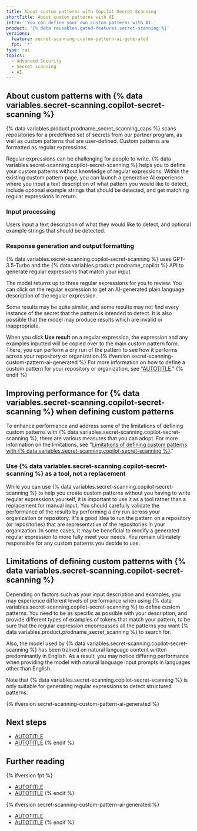 ```yaml
---
title: About custom patterns with Copilot Secret Scanning
shortTitle: About custom patterns with AI
intro: 'You can define your own custom patterns with AI.'
product: '{% data reusables.gated-features.secret-scanning %}'
versions:
  feature: secret-scanning-custom-pattern-ai-generated
  fpt: '*'
type: rai
topics:
  - Advanced Security
  - Secret scanning
  - AI
---
```


<!--Note on the versioning above ^. This article is visible to free, pro, team users for transparency. They cannot use the feature so `fpt` is not included in the feature definition.-->

## About custom patterns with {% data variables.secret-scanning.copilot-secret-scanning %}

{% data variables.product.prodname_secret_scanning_caps %} scans repositories for a predefined set of secrets from our partner program, as well as custom patterns that are user-defined. Custom patterns are formatted as regular expressions.

Regular expressions can be challenging for people to write. {% data variables.secret-scanning.copilot-secret-scanning %} helps you to define your custom patterns without knowledge of regular expressions. Within the existing custom pattern page, you can launch a generative AI experience where you input a text description of what pattern you would like to detect, include optional example strings that should be detected, and get matching regular expressions in return.

### Input processing

Users input a text description of what they would like to detect, and optional example strings that should be detected.

### Response generation and output formatting

{% data variables.secret-scanning.copilot-secret-scanning %} uses GPT-3.5-Turbo and the {% data variables.product.prodname_copilot %} API to generate regular expressions that match your input.

The model returns up to three regular expressions for you to review. You can click on the regular expression to get an AI-generated plain language description of the regular expression.

Some results may be quite similar, and some results may not find every instance of the secret that the pattern is intended to detect. It is also possible that the model may produce results which are invalid or inappropriate.

When you click **Use result** on a regular expression, the expression and any examples inputted will be copied over to the main custom pattern form. There, you can perform a dry run of the pattern to see how it performs across your repository or organization.{% ifversion secret-scanning-custom-pattern-ai-generated %} For more information on how to define a custom pattern for your repository or organization, see "[AUTOTITLE](/code-security/secret-scanning/defining-custom-patterns-for-secret-scanning)." {% endif %}

## Improving performance for {% data variables.secret-scanning.copilot-secret-scanning %} when defining custom patterns

To enhance performance and address some of the limitations of defining custom patterns with {% data variables.secret-scanning.copilot-secret-scanning %}, there are various measures that you can adopt. For more information on the limitations, see "[Limitations of defining custom patterns with {% data variables.secret-scanning.copilot-secret-scanning %}](#limitations-of-defining-custom-patterns-with-copilot-secret-scanning)."

### Use {% data variables.secret-scanning.copilot-secret-scanning %} as a tool, not a replacement

While you can use {% data variables.secret-scanning.copilot-secret-scanning %} to help you create custom patterns without you having to write regular expressions yourself, it is important to use it as a tool rather than a replacement for manual input. You should carefully validate the performance of the results by performing a dry run across your organization or repository. It's a good idea to run the pattern on a repository (or repositories) that are representative of the repositories in your organization. In some cases, it may be beneficial to modify a generated regular expression to more fully meet your needs. You remain ultimately responsible for any custom patterns you decide to use.

## Limitations of defining custom patterns with {% data variables.secret-scanning.copilot-secret-scanning %}

Depending on factors such as your input description and examples, you may experience different levels of performance when using {% data variables.secret-scanning.copilot-secret-scanning %} to define custom patterns. You need to be as specific as possible with your description, and provide different types of examples of tokens that match your pattern, to be sure that the regular expression encompasses all the patterns you want {% data variables.product.prodname_secret_scanning %} to search for.

Also, the model used by {% data variables.secret-scanning.copilot-secret-scanning %} has been trained on natural language content written predominantly in English. As a result, you may notice differing performance when providing the model with natural language input prompts in languages other than English.

Note that {% data variables.secret-scanning.copilot-secret-scanning %} is only suitable for generating regular expressions to detect structured patterns.

{% ifversion secret-scanning-custom-pattern-ai-generated %}

## Next steps

* [AUTOTITLE](/code-security/secret-scanning/generating-regular-expressions-for-custom-patterns-with-ai)
* [AUTOTITLE](/code-security/secret-scanning/managing-alerts-from-secret-scanning)
{% endif %}

## Further reading

{% ifversion fpt %}
* [AUTOTITLE](/code-security/secret-scanning/about-secret-scanning)
* [AUTOTITLE](/code-security/secret-scanning/managing-alerts-from-secret-scanning)
{% endif %}

{% ifversion secret-scanning-custom-pattern-ai-generated %}
* [AUTOTITLE](/code-security/secret-scanning/defining-custom-patterns-for-secret-scanning)
* [AUTOTITLE](/code-security/secret-scanning/about-secret-scanning)
{% endif %}

